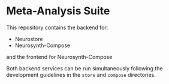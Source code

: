 # Meta-Analysis Suite

This repository contains the backend for:
- Neurostore
- Neurosynth-Compose

and the frontend for Neurosynth-Compose

Both backend services can be run simultaneously following the development guidelines in the
`store` and `compose` directories.
